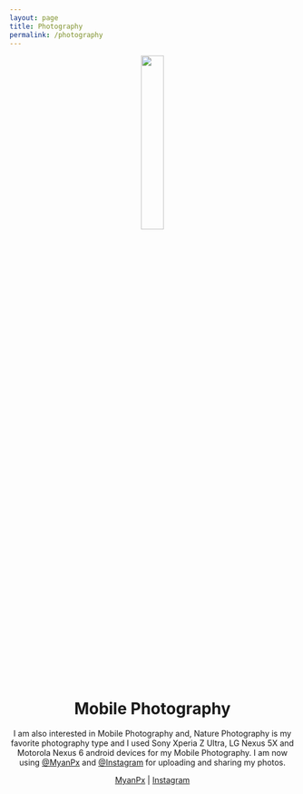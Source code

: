 ```yaml
---
layout: page
title: Photography
permalink: /photography
---
```


<p align="center"> 
  <img src="https://cdn2.iconfinder.com/data/icons/circle-icons-1/64/image-512.png" width="28%" height="28%" />
</p>
<h1 align="center">Mobile Photography</h1>
<p align="center">I am also interested in Mobile Photography and, Nature Photography is my favorite photography type and I used Sony Xperia Z Ultra, LG Nexus 5X and Motorola Nexus 6 android devices for my Mobile Photography. I am now using <a href="https://myanpx.com/@zawzawthein">@MyanPx</a> and <a href="https://www.instagram.com/zawzaw.me">@Instagram</a> for uploading and sharing my photos.</p>
<p align="center">
 <a href="https://myanpx.com/@zawzawthein">MyanPx</a> | <a href="https://www.instagram.com/zawzaw.me">Instagram</a>
</p>

